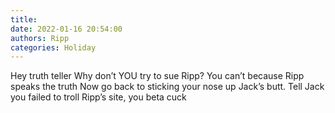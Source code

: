 ```yaml
---
title: 
date: 2022-01-16 20:54:00
authors: Ripp
categories: Holiday
---
```


 Hey truth teller
Why don’t YOU try to sue Ripp?   You can’t because Ripp speaks the truth
Now go back to sticking your nose up Jack’s butt. 
Tell Jack you failed to troll Ripp’s site, you beta cuck